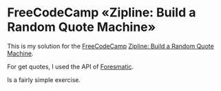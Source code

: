 # FreeCodeCamp «Zipline: Build a Random Quote Machine»

This is my solution for the
[FreeCodeCamp](http://freecodecamp.com/)
[Zipline: Build a Random Quote Machine](http://freecodecamp.com/challenges/zipline-build-a-random-quote-machine).

For get quotes, I used the API of [Foresmatic](http://forismatic.com/en/api/).

Is a fairly simple exercise.
